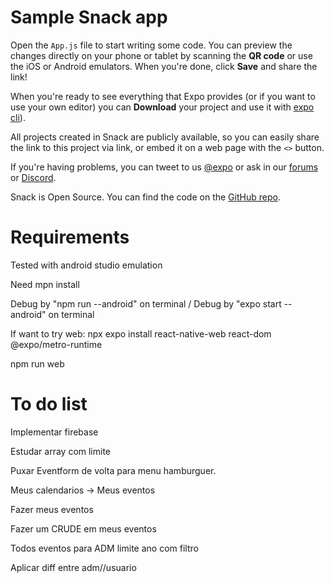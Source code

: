# Sample Snack app

Open the `App.js` file to start writing some code. You can preview the changes directly on your phone or tablet by scanning the **QR code** or use the iOS or Android emulators. When you're done, click **Save** and share the link!

When you're ready to see everything that Expo provides (or if you want to use your own editor) you can **Download** your project and use it with [expo cli](https://docs.expo.dev/get-started/installation/#expo-cli)).

All projects created in Snack are publicly available, so you can easily share the link to this project via link, or embed it on a web page with the `<>` button.

If you're having problems, you can tweet to us [@expo](https://twitter.com/expo) or ask in our [forums](https://forums.expo.dev/c/expo-dev-tools/61) or [Discord](https://chat.expo.dev/).

Snack is Open Source. You can find the code on the [GitHub repo](https://github.com/expo/snack).

# Requirements

Tested with android studio emulation

Need mpn install

Debug by "npm run --android" on terminal / Debug by "expo start --android" on terminal


If want to try web: npx expo install react-native-web react-dom @expo/metro-runtime

npm run web


# To do list

Implementar firebase

Estudar array com limite 

Puxar Eventform de volta para menu hamburguer.

Meus calendarios -> Meus eventos 

Fazer meus eventos

Fazer um CRUDE em meus eventos

Todos eventos para ADM limite ano com filtro 

Aplicar diff entre adm//usuario




